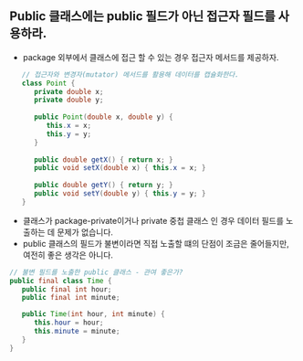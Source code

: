 ## Public 클래스에는 public 필드가 아닌 접근자 필드를 사용하라.
 - package 외부에서 클래스에 접근 할 수 있는 경우 접근자 메서드를 제공하자.
 ```java
    // 접근자와 변경자(mutator) 메서드를 활용해 데이터를 캡슐화한다.
    class Point {
       private double x;
       private double y;
    
       public Point(double x, double y) {
          this.x = x;
          this.y = y;
       }
    
       public double getX() { return x; }
       public void setX(double x) { this.x = x; }
    
       public double getY() { return y; }
       public void setY(double y) { this.y = y; }
    }
 ```
 - 클래스가 package-private이거나 private 중첩 클래스 인 경우 데이터 필드를 노출하는 데 문제가 없습니다.
 - public 클래스의 필드가 불변이라면 직접 노출할 떄의 단점이 조금은 줄어들지만, 여전히 좋은 생각은 아니다.
 ```java
 // 불변 필드를 노출한 public 클래스 - 관여 좋은가?
 public final class Time {
    public final int hour;
    public final int minute;
 
    public Time(int hour, int minute) {
       this.hour = hour;
       this.minute = minute;
    }
 }
 ```